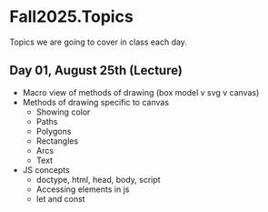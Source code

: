 # Fall2025.Topics
Topics we are going to cover in class each day.

## Day 01, August 25th (Lecture)
- Macro view of methods of drawing (box model v svg v canvas)
- Methods of drawing specific to canvas
  - Showing color
  - Paths
  - Polygons
  - Rectangles
  - Arcs
  - Text
- JS concepts
  - doctype, html, head, body, script
  - Accessing elements in js
  - let and const


